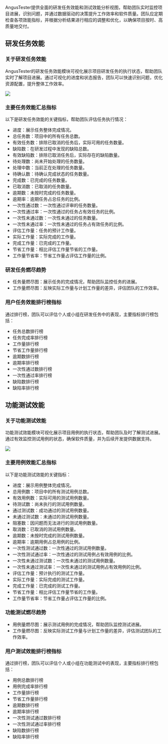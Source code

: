 [//]: # (效能统计看板)

[//]: # (=====)

AngusTester提供全面的研发任务效能和测试效能分析视图，帮助团队实时监控项目进展，识别问题，并通过数据驱动的决策提升工作效率和软件质量。团队应定期检查各项效能指标，并根据分析结果进行相应的调整和优化，以确保项目按时、高质量地交付。

## 研发任务效能

### 关于研发任务效能

AngusTester的研发任务效能模块可视化展示项目研发任务的执行状态，帮助团队实时了解项目进展。通过可视化的进度和状态报告，团队可以快速识别问题，优化资源配置，提升整体工作效率。

![](https://bj-c1-prod-files.xcan.cloud/storage/pubapi/v1/file/kanban-efficiency-task.png?fid=251751339858591810&fpt=7p23HP0ALrY3LVzXewMRAxV1gjM5OURZ6s9pggPV)

### 主要任务效能汇总指标

以下是研发任务效能的关键指标，帮助团队评估任务执行情况：

- 进度：展示任务整体完成情况。
- 总任务数：项目中的所有任务总数。
- 有效任务数：排除已取消的任务后，实际可用的任务数量。
- 缺陷数：在研发过程中发现的缺陷总数。
- 有效缺陷数：排除已取消任务后，实际存在的缺陷数量。
- 待处理数：尚未开始处理的任务数量。
- 处理中数：当前正在处理的任务数量。
- 待确认数：待确认完成状态的任务数量。
- 完成数：已完成的任务数量。
- 已取消数：已取消的任务数量。
- 逾期数：未按时完成的任务数量。
- 逾期率：逾期任务占总任务的比例。
- 一次性通过数：一次性通过评审的任务数量。
- 一次性通过率：一次性通过的任务占有效任务的比例。
- 一次性未通过数：一次性未通过的任务数量。
- 一次性未通过率：一次性未通过的任务占有效任务的比例。
- 评估工作量：任务的预计工作量。
- 实际工作量：实际完成的工作量。
- 完成工作量：已完成的工作量。
- 节省工作量：相比评估工作量节省的工作量。
- 工作量节省率：节省工作量占评估工作量的比例。

### 研发任务燃尽趋势

- 任务量燃尽图：展示任务的完成情况，帮助团队监控任务的进展。
- 工作量燃尽图：反映实际工作量与计划工作量的差异，评估团队的工作效率。

### 用户任务效能排行榜指标

通过排行榜，团队可以评估个人或小组在研发任务中的表现，主要指标排行榜包括：

- 任务总数排行榜
- 任务完成率排行榜
- 工作量排行榜
- 节省工作量排行榜
- 逾期数排行榜
- 逾期率排行榜
- 一次性通过数排行榜
- 一次性通过率排行榜
- 缺陷数排行榜
- 缺陷率排行榜

## 功能测试效能

### 关于功能测试效能

功能测试效能模块可视化展示项目用例的执行状态，帮助团队及时了解测试进展。通过有效监控测试用例的状态，确保软件质量，并为后续开发提供数据支持。

![](https://bj-c1-prod-files.xcan.cloud/storage/pubapi/v1/file/kanban-efficiency-case.png?fid=251751339858591812&fpt=d9L0gbJSjS9zfjNsXuRWtmeaxOGZ2zg8rpMHW5pu)

### 主要用例效能汇总指标

以下是功能测试效能的关键指标：

- 进度：展示用例整体完成情况。
- 总用例数：项目中的所有测试用例总数。
- 有效用例数：实际可用的测试用例数量。
- 待测试数：尚未执行的测试用例数量。
- 通过测试数：成功通过的测试用例数量。
- 未通过测试数：未通过的测试用例数量。
- 阻塞数：因问题而无法进行的测试用例数量。
- 取消数：已取消的测试用例数量。
- 逾期数：未按时完成的测试用例数量。
- 逾期率：逾期用例占总用例的比例。
- 一次性测试通过数：一次性通过的测试用例数量。
- 一次性测试通过率：一次性通过的测试用例占有效用例的比例。
- 一次性未通过测试数：一次性未通过的测试用例数量。
- 一次性未通过测试率：一次性未通过的测试用例占有效用例的比例。
- 评估工作量：预计执行的测试工作量。
- 实际工作量：实际完成的测试工作量。
- 完成工作量：已完成的测试工作量。
- 节省工作量：相比评估工作量节省的工作量。
- 工作量节省率：节省工作量占评估工作量的比例。

### 功能测试燃尽趋势

- 用例量燃尽图：展示测试用例的完成情况，帮助团队监控测试进展。
- 工作量燃尽图：反映实际测试工作量与计划工作量的差异，评估测试团队的工作效率。

### 用户测试效能排行榜指标

通过排行榜，团队可以评估个人或小组在功能测试中的表现，主要指标排行榜包括：

- 用例总数排行榜
- 用例完成率排行榜
- 工作量排行榜
- 节省工作量排行榜
- 逾期数排行榜
- 逾期率排行榜
- 一次性测试通过数排行榜
- 一次性测试通过率排行榜
- 缺陷数排行榜
- 缺陷率排行榜
